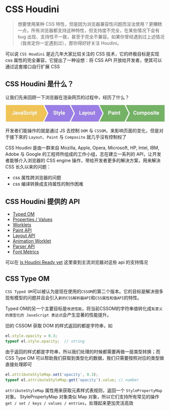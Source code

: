 # CSS Houdini

> 想要使用某种 CSS 特性，但是因为浏览器兼容性问题而没法使用？更糟糕一点，所有浏览器都支持这种特性，但支持度不完全，在某些情况下会有 bug 出现、支持性不一致，甚至于完全不兼容。如果你曾经遇到过上述情况（我肯定你一定遇到过），那你得好好关注 Houdini。

可以说 `CSS Houdini` 是近几年大家比较关注的 CSS 技术，它的终极目标是实现 css 属性的完全兼容，它提出了一种设想：将 CSS API 开放给开发者，使其可以通过这套接口自行扩展 CSS

## CSS Houdini 是什么？

让我们先来回顾一下浏览器在渲染网页的过程中，经历了什么？

![浏览器渲染网页流程](./img/browser_render.png)

开发者们能操作的就是通过 JS 去控制 `DOM` 与 `CSSOM`，来影响页面的变化，但是对于接下來的 `Layout`、`Paint` 与 `Composite` 就几乎沒有控制权了

CSS Houdini 是由一群来自 Mozilla, Apple, Opera, Microsoft, HP, Intel, IBM, Adobe 与 Google 的工程师所组成的工作小组，志在建立一系列的 API，让开发者能够介入浏览器的 CSS engine 操作，带给开发者更多的解決方案，用来解決 CSS 长久以来的问题：
* css 属性跨浏览器的问题
* css 编译转换成支持属性的制作困难

## CSS Houdini 提供的 API

* [Typed OM](https://drafts.css-houdini.org/css-typed-om/)
* [Properties / Values](https://drafts.css-houdini.org/css-properties-values-api/)
* [Worklets](https://drafts.css-houdini.org/worklets/)
* [Paint API](https://drafts.css-houdini.org/css-paint-api/)
* [Layout API](https://drafts.css-houdini.org/css-layout-api/)
* [Animation Worklet](https://wicg.github.io/animation-worklet/)
* [Parser API](https://wicg.github.io/CSS-Parser-API/)
* [Font Metrics](https://github.com/w3c/css-houdini-drafts/blob/master/font-metrics-api/README.md)

可以在 [Is Houdini Ready yet](https://ishoudinireadyyet.com/) 这里查到主流浏览器对这些 api 的支持情况

## CSS Type OM

`CSS Typed OM`可以被认为是现在使用的`CSSOM`的第二个版本。它的目标是解决很多现有模型的问题并且会引入`新的CSS解析器API`和`CSS属性和值API`的特性。

Typed OM的另一个主要目标是`改进性能`，将当前CSSOM的字符串值转化成`有意义的类型化的 JavaScript 表达式`会产生显著的性能提升。

旧的 CSSOM 获取 DOM 的样式返回的都是字符串，如
```js
el.style.opacity = 0.3;
typeof el.style.opacity;  // string
```
由于返回的样式都是字符串，所以我们处理的时候都需要再做一层类型转换；而 CSS Type OM 可以帮助我们获取到类型化的数据，我们只需要按照对应的类型做直接处理即可
```js
el.attributeStyleMap.set('opacity', 0.3);
typeof el.attributeStyleMap.get('opacity').value; // number
```
`attributeStyleMap` 属性用来获取元素样式表规则，返回一个 `StylePropertyMap` 对象。 StylePropertyMap 对象类似 Map 对象，所以它们支持所有常见的操作`get / set / keys / values / entries`，处理起来更加灵活高效